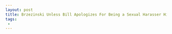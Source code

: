 ```yaml
---
layout: post
title: Brzezinski Unless Bill Apologizes For Being a Sexual Harasser Hillary Needs to Stop Talking About This Topic
tags:
 -
---
```



